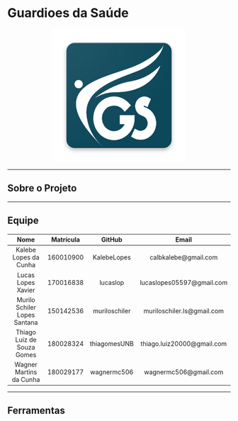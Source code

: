 # Guardioes da Saúde

<div align="center">
  <a href = "https://github.com/Requisitos-de-Software/2020.1-GuardioesdaSaude">
    <img src="/docs/assets/guardioes.png" width="300px"/>
  </a>
</div>
  
---

## Sobre o Projeto

---

## Equipe 

<table>
  <thead>
    <th>Nome</th>
    <th>Matrícula</th>
    <th>GitHub</th>
    <th>Email</th>
  </thead>
  <tbody align='center'>
    <tr> 
      <td>Kalebe Lopes da Cunha</td>
      <td>160010900</td>
      <td>KalebeLopes</td>
      <td>calbkalebe@gmail.com</td>
    </tr>  
    <tr>
      <td>Lucas Lopes Xavier</td>
      <td>170016838</td>
      <td>lucaslop</td>
      <td>lucaslopes05597@gmail.com</td>
    </tr> 
    <tr>
      <td>Murilo Schiler Lopes Santana</td>
      <td>150142536</td>
      <td>muriloschiler</td>
      <td>muriloschiler.ls@gmail.com</td>
    </tr> 
    <tr>
      <td>Thiago Luiz de Souza Gomes</td>
      <td>180028324</td>
      <td>thiagomesUNB</td>
      <td>thiago.luiz20000@gmail.com</td>
    </tr> 
    <tr>
      <td>Wagner Martins da Cunha</td>
      <td>180029177</td>
      <td>wagnermc506</td>
      <td>wagnermc506@gmail.com</td>
    </tr> 
  </tbody>  
</table> 

---

## Ferramentas
